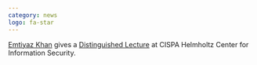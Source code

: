 ```yaml
---
category: news
logo: fa-star
---
```


[Emtiyaz Khan](https://emtiyaz.github.io/) gives a [Distinguished Lecture](https://cispa.de/en/dls-khan) at CISPA Helmholtz Center for Information Security.